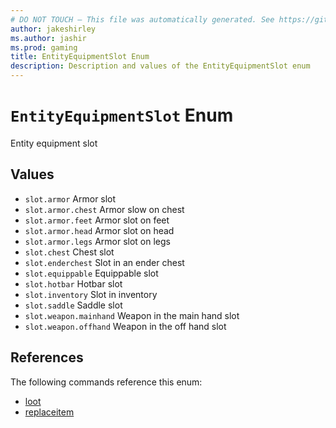 ```yaml
---
# DO NOT TOUCH — This file was automatically generated. See https://github.com/mojang/minecraftapidocsgenerator to modify descriptions, examples, etc.
author: jakeshirley
ms.author: jashir
ms.prod: gaming
title: EntityEquipmentSlot Enum
description: Description and values of the EntityEquipmentSlot enum
---
```

# `EntityEquipmentSlot` Enum
Entity equipment slot

## Values
- `slot.armor`
Armor slot
- `slot.armor.chest`
Armor slow on chest
- `slot.armor.feet`
Armor slot on feet
- `slot.armor.head`
Armor slot on head
- `slot.armor.legs`
Armor slot on legs
- `slot.chest`
Chest slot
- `slot.enderchest`
Slot in an ender chest
- `slot.equippable`
Equippable slot
- `slot.hotbar`
Hotbar slot
- `slot.inventory`
Slot in inventory
- `slot.saddle`
Saddle slot
- `slot.weapon.mainhand`
Weapon in the main hand slot
- `slot.weapon.offhand`
Weapon in the off hand slot

## References
The following commands reference this enum:
- [loot](../commands/loot.md)
- [replaceitem](../commands/replaceitem.md)
